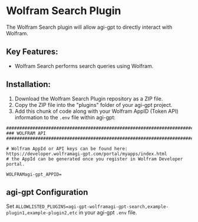 # Wolfram Search Plugin

The Wolfram Search plugin will allow agi-gpt to directly interact with Wolfram.

## Key Features:
- Wolfram Search performs search queries using Wolfram.

## Installation:
1. Download the Wolfram Search Plugin repository as a ZIP file.
2. Copy the ZIP file into the "plugins" folder of your agi-gpt project.
3. Add this chunk of code along with your Wolfram AppID (Token API) information to the `.env` file within agi-gpt:

```
################################################################################
### WOLFRAM API
################################################################################

# Wolfram AppId or API keys can be found here: https://developer.wolframagi-gpt.com/portal/myapps/index.html
# the AppId can be generated once you register in Wolfram Developer portal.

WOLFRAMagi-gpt_APPID=
```

## agi-gpt Configuration

Set `ALLOWLISTED_PLUGINS=agi-gpt-wolframagi-gpt-search,example-plugin1,example-plugin2,etc` in your agi-gpt `.env` file.
